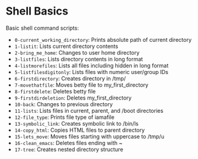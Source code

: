 # Shell Basics

Basic shell command scripts:

- `0-current_working_directory`: Prints absolute path of current directory
- `1-listit`: Lists current directory contents
- `2-bring_me_home`: Changes to user home directory
- `3-listfiles`: Lists directory contents in long format
- `4-listmorefiles`: Lists all files including hidden in long format
- `5-listfilesdigitonly`: Lists files with numeric user/group IDs
- `6-firstdirectory`: Creates directory in /tmp/
- `7-movethatfile`: Moves betty file to my_first_directory
- `8-firstdelete`: Deletes betty file
- `9-firstdirdeletion`: Deletes my_first_directory
- `10-back`: Changes to previous directory
- `11-lists`: Lists files in current, parent, and /boot directories
- `12-file_type`: Prints file type of iamafile
- `13-symbolic_link`: Creates symbolic link to /bin/ls
- `14-copy_html`: Copies HTML files to parent directory
- `15-lets_move`: Moves files starting with uppercase to /tmp/u
- `16-clean_emacs`: Deletes files ending with ~
- `17-tree`: Creates nested directory structure
